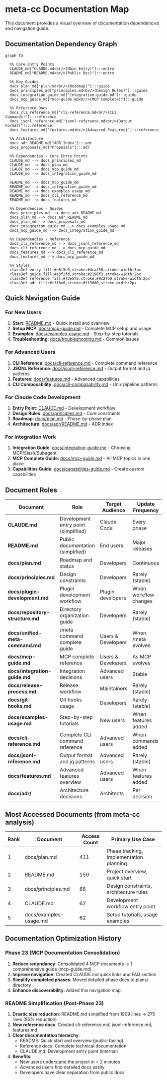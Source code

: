 # meta-cc Documentation Map

This document provides a visual overview of documentation dependencies and navigation guide.

## Documentation Dependency Graph

```mermaid
graph TD

  %% Core Entry Points
  CLAUDE_md["CLAUDE.md<br/>(Main Entry)"]:::entry
  README_md["README.md<br/>(Public Doc)"]:::entry

  %% Key Guides
  docs_plan_md["plan.md<br/>(Roadmap)"]:::guide
  docs_principles_md["principles.md<br/>(Design Rules)"]:::guide
  docs_integration_guide_md["integration-guide.md"]:::guide
  docs_mcp_guide_md["mcp-guide.md<br/>(MCP Complete)"]:::guide

  %% Reference Docs
  docs_cli_reference_md["cli-reference.md<br/>(CLI Commands)"]:::reference
  docs_jsonl_reference_md["jsonl-reference.md<br/>(Output Format)"]:::reference
  docs_features_md["features.md<br/>(Advanced Features)"]:::reference

  %% Architecture
  docs_adr_README_md["ADR Index"]:::adr
  docs_proposals_md["Proposals"]:::adr

  %% Dependencies - Core Entry Points
  CLAUDE_md --> docs_principles_md
  CLAUDE_md --> docs_plan_md
  CLAUDE_md --> docs_mcp_guide_md
  CLAUDE_md --> docs_integration_guide_md

  README_md --> docs_mcp_guide_md
  README_md --> docs_integration_guide_md
  README_md --> docs_examples_usage_md
  README_md --> docs_cli_reference_md
  README_md --> docs_features_md

  %% Dependencies - Guides
  docs_principles_md --> docs_adr_README_md
  docs_plan_md --> docs_adr_README_md
  docs_plan_md --> docs_proposals_md
  docs_integration_guide_md --> docs_examples_usage_md
  docs_mcp_guide_md --> docs_integration_guide_md

  %% Dependencies - Reference
  docs_cli_reference_md --> docs_jsonl_reference_md
  docs_cli_reference_md --> docs_mcp_guide_md
  docs_features_md --> docs_cli_reference_md
  docs_features_md --> docs_mcp_guide_md

  %% Styles
  classDef entry fill:#e8f5e9,stroke:#4caf50,stroke-width:3px
  classDef guide fill:#e3f2fd,stroke:#2196f3,stroke-width:2px
  classDef reference fill:#f3e5f5,stroke:#9c27b0,stroke-width:2px
  classDef adr fill:#fff3e0,stroke:#ff9800,stroke-width:2px
```

## Quick Navigation Guide

### For New Users

1. **Start**: [README.md](../README.md) - Quick install and overview
2. **Setup MCP**: [docs/mcp-guide.md](mcp-guide.md) - Complete MCP setup and usage
3. **Examples**: [docs/examples-usage.md](examples-usage.md) - Step-by-step tutorials
4. **Troubleshooting**: [docs/troubleshooting.md](troubleshooting.md) - Common issues

### For Advanced Users

1. **CLI Reference**: [docs/cli-reference.md](cli-reference.md) - Complete command reference
2. **JSONL Reference**: [docs/jsonl-reference.md](jsonl-reference.md) - Output format and jq patterns
3. **Features**: [docs/features.md](features.md) - Advanced capabilities
4. **CLI Composability**: [docs/cli-composability.md](cli-composability.md) - Unix pipeline patterns

### For Claude Code Development

1. **Entry Point**: [CLAUDE.md](../CLAUDE.md) - Development workflow
2. **Design Rules**: [docs/principles.md](principles.md) - Core constraints
3. **Roadmap**: [docs/plan.md](plan.md) - Phase-by-phase plan
4. **Architecture**: [docs/adr/README.md](adr/README.md) - ADR index

### For Integration Work

1. **Integration Guide**: [docs/integration-guide.md](integration-guide.md) - Choosing MCP/Slash/Subagent
2. **MCP Complete Guide**: [docs/mcp-guide.md](mcp-guide.md) - All MCP topics in one place
3. **Capabilities Guide**: [docs/capabilities-guide.md](capabilities-guide.md) - Create custom capabilities

## Document Roles

| Document | Role | Target Audience | Update Frequency |
|----------|------|----------------|------------------|
| **CLAUDE.md** | Development entry point (simplified) | Claude Code | Every phase |
| **README.md** | Public documentation (simplified) | End users | Major releases |
| **docs/plan.md** | Roadmap and status | Developers | Continuous |
| **docs/principles.md** | Design constraints | Developers | Rarely (stable) |
| **docs/plugin-development.md** | Plugin development workflow | Plugin developers | When workflow changes |
| **docs/repository-structure.md** | Directory organization guide | Developers | Rarely (stable) |
| **docs/unified-meta-command.md** | /meta command complete guide | Users & Developers | When /meta evolves |
| **docs/mcp-guide.md** | MCP complete reference | Users & Developers | As MCP evolves |
| **docs/integration-guide.md** | Integration decisions | Advanced users | Stable |
| **docs/release-process.md** | Release workflow | Maintainers | Rarely (stable) |
| **docs/git-hooks.md** | Git hooks usage | Developers | Rarely (stable) |
| **docs/examples-usage.md** | Step-by-step tutorials | New users | When features added |
| **docs/cli-reference.md** | Complete CLI command reference | Advanced users | When commands added |
| **docs/jsonl-reference.md** | Output format and jq patterns | Advanced users | Rarely (stable) |
| **docs/features.md** | Advanced features overview | Advanced users | When features added |
| **docs/adr/** | Architecture decisions | Architects | Per decision |

## Most Accessed Documents (from meta-cc analysis)

| Rank | Document | Access Count | Primary Use Case |
|------|----------|--------------|------------------|
| 1 | docs/plan.md | 411 | Phase tracking, implementation planning |
| 2 | README.md | 159 | Project overview, quick start |
| 3 | docs/principles.md | 88 | Design constraints, architecture rules |
| 4 | CLAUDE.md | 62 | Development workflow entry point |
| 5 | docs/examples-usage.md | 62 | Setup tutorials, usage examples |

## Documentation Optimization History

### Phase 23 (MCP Documentation Consolidation)

1. **Reduce redundancy**: Consolidated 4 MCP documents → 1 comprehensive guide (mcp-guide.md)
2. **Improve navigation**: Created CLAUDE.md quick links and FAQ section
3. **Simplify completed phases**: Moved detailed phase docs to plans/ directory
4. **Enhance discoverability**: Added this navigation map

### README Simplification (Post-Phase 23)

1. **Drastic size reduction**: README.md simplified from 1909 lines → 275 lines (85% reduction)
2. **New reference docs**: Created cli-reference.md, jsonl-reference.md, features.md
3. **Clear documentation hierarchy**:
   - README: Quick start and overview (public-facing)
   - Reference docs: Complete technical documentation
   - CLAUDE.md: Development entry point (internal)
4. **Benefits**:
   - New users understand the project in < 2 minutes
   - Advanced users find detailed docs easily
   - Developers have clear separation from public docs
